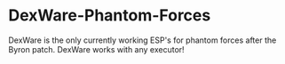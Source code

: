 # DexWare-Phantom-Forces
DexWare is the only currently working ESP's for phantom forces after the Byron patch. DexWare works with any executor!
